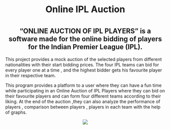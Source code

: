 <h1 align="center">Online IPL Auction<h1/>
<h2 align="center">“ONLINE AUCTION OF IPL PLAYERS” is a software made for the online bidding of players  for the Indian Premier League (IPL).</h2>
<p>This project provides a mock auction of the selected players from different nationalities with their start bidding prices. The four IPL teams can bid for every player one at a time , and the highest bidder gets his favourite player in their respective team.</p>
<p></p>This program provides a platform to a user where they can have a fun time while participating in an Online Auction of IPL Players where they can bid on their favourite players and can form four different teams according to their liking. At the end of the auction ,they can also analyze the performance of players , comparison between players , players in each team with the help of  graphs.
</p>
<p align="center"><img src="https://github.com/Rashi2608/Online-IPL-Auction/assets/138390220/924b59d2-362c-41f7-aa63-d064bafc1b47.png"</p>
